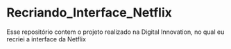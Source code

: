 # Recriando_Interface_Netflix
Esse repositório contem o projeto  realizado na Digital Innovation, no qual eu recriei a interface da Netflix
